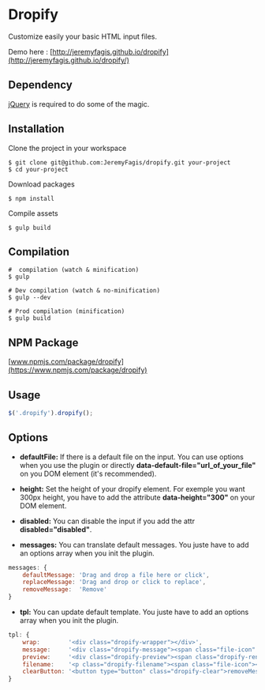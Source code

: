 Dropify
=========

Customize easily your basic HTML input files.

Demo here : [http://jeremyfagis.github.io/dropify](http://jeremyfagis.github.io/dropify/)


## Dependency

[jQuery](https://github.com/jquery/jquery) is required to do some of the magic.


## Installation

Clone the project in your workspace

	$ git clone git@github.com:JeremyFagis/dropify.git your-project
	$ cd your-project

Download packages

	$ npm install

Compile assets

	$ gulp build


## Compilation

	#  compilation (watch & minification)
	$ gulp

	# Dev compilation (watch & no-minification)
	$ gulp --dev

	# Prod compilation (minification)
	$ gulp build


## NPM Package

[www.npmjs.com/package/dropify](https://www.npmjs.com/package/dropify)


## Usage

```javascript
$('.dropify').dropify();
```

## Options

* __defaultFile:__ If there is a default file on the input. You can use options when you use the plugin or directly __data-default-file="url_of_your_file"__ on you DOM element (it's recommended).

* __height:__  Set the height of your dropify element. For exemple you want 300px height, you have to add the attribute __data-height="300"__ on your DOM element.

* __disabled:__  You can disable the input if you add the attr __disabled="disabled"__.

* __messages:__  You can translate default messages. You juste have to add an options array when you init the plugin.

```javascript
messages: {
	defaultMessage: 'Drag and drop a file here or click',
	replaceMessage: 'Drag and drop or click to replace',
	removeMessage:  'Remove'
}
```

* __tpl:__  You can update default template. You juste have to add an options array when you init the plugin.

```javascript
tpl: {
    wrap:        '<div class="dropify-wrapper"></div>',
    message:     '<div class="dropify-message"><span class="file-icon" /> <p>defaultMessage</p></div>',
    preview:     '<div class="dropify-preview"><span class="dropify-render"></span><div class="dropify-infos"><div class="dropify-infos-inner"><p class="dropify-infos-message">replaceMessage</p></div></div></div>',
    filename:    '<p class="dropify-filename"><span class="file-icon"></span> <span class="dropify-filename-inner"></span></p>',
    clearButton: '<button type="button" class="dropify-clear">removeMessage</button>'
}
```
